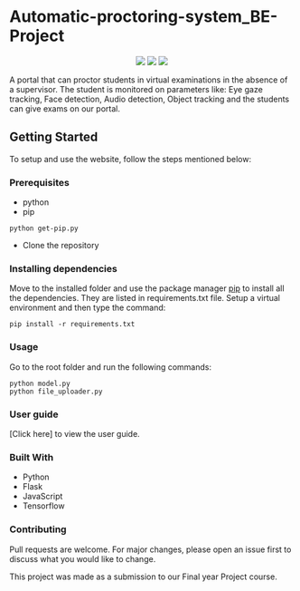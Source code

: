 # Automatic-proctoring-system_BE-Project

<div align="center">

[![](https://img.shields.io/badge/Made_with-Python-green?style=for-the-badge&logo=node.js)](https://www.python.org/)
[![](https://img.shields.io/badge/Made_with-Flask-yellow?style=for-the-badge&logo=react)](https://flask.palletsprojects.com/en/2.0.x/)
[![](https://img.shields.io/badge/Database-MongoDB-red?style=for-the-badge&logo=mongodb)](mongodb.com "MongoDB")

</div>

A portal that can proctor students in virtual examinations in the absence of a supervisor. The student is monitored on parameters like: Eye gaze tracking, Face detection, Audio detection,
Object tracking and the students can give exams on our portal.

## Getting Started

To setup and use the website, follow the steps mentioned below:

### Prerequisites

* python
* pip
```
python get-pip.py
```
* Clone the repository

### Installing dependencies

Move to the installed folder and use the package manager [pip](https://pip.pypa.io/en/stable/) to install all the dependencies. They are listed in requirements.txt file. Setup a virtual environment and then type the command:

```
pip install -r requirements.txt
```

### Usage

Go to the root folder and run the following commands:
```
python model.py
python file_uploader.py
```

### User guide
[Click here] to view the user guide.

### Built With

* Python
* Flask
* JavaScript
* Tensorflow

### Contributing
Pull requests are welcome. For major changes, please open an issue first to discuss what you would like to change.

This project was made as a submission to our Final year Project course.

